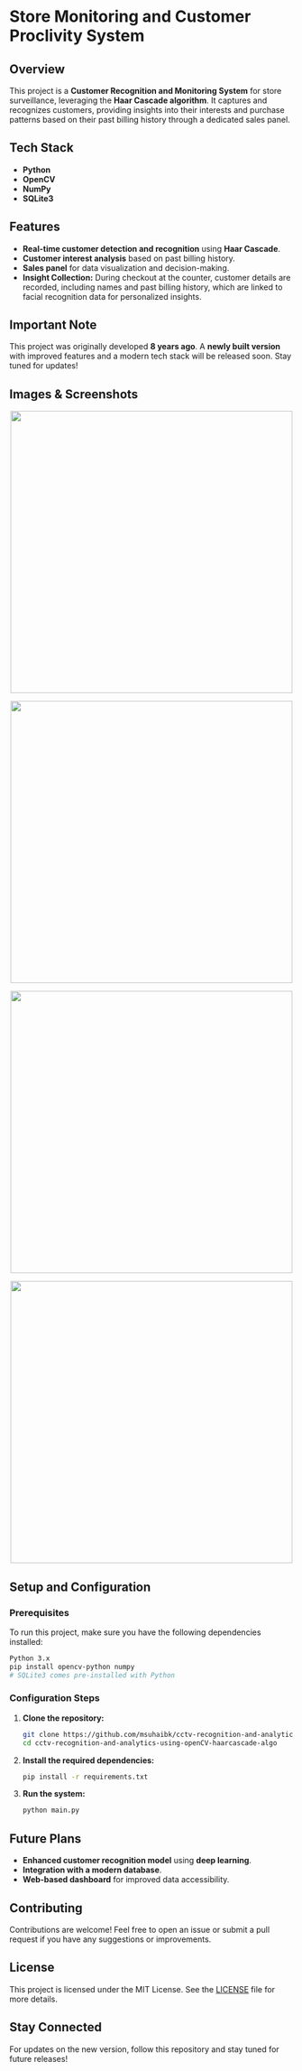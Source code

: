 # Store Monitoring and Customer Proclivity System

## Overview
This project is a **Customer Recognition and Monitoring System** for store surveillance, leveraging the **Haar Cascade algorithm**. It captures and recognizes customers, providing insights into their interests and purchase patterns based on their past billing history through a dedicated sales panel.

## Tech Stack
- **Python**
- **OpenCV**
- **NumPy**
- **SQLite3**

## Features
- **Real-time customer detection and recognition** using **Haar Cascade**.
- **Customer interest analysis** based on past billing history.
- **Sales panel** for data visualization and decision-making.
- **Insight Collection:** During checkout at the counter, customer details are recorded, including names and past billing history, which are linked to facial recognition data for personalized insights.

## Important Note
This project was originally developed **8 years ago**. A **newly built version** with improved features and a modern tech stack will be released soon. Stay tuned for updates!

## Images & Screenshots
<p align="center">
  <img src="https://pro-vigil.com/wp-content/uploads/2022/11/Monitor-Customer-Behaviors-CCTV-1024x679.jpg" width="500">
</p>

<p align="center">
  <img src="https://i.ibb.co/1GqBR4t1/Screenshot-2025-01-29-at-10-17-46-PM.png" width="500">
</p>

<p align="center">
  <img src="https://i.ibb.co/7d9N5rPZ/Screenshot-2025-01-29-at-10-17-29-PM.png" width="500">
</p>

<p align="center">
  <img src="https://i.ibb.co/xqbztZTr/Screenshot-2025-01-29-at-10-16-52-PM.png" width="500">
</p>


## Setup and Configuration
### Prerequisites
To run this project, make sure you have the following dependencies installed:
```bash
Python 3.x
pip install opencv-python numpy
# SQLite3 comes pre-installed with Python
```

### Configuration Steps
1. **Clone the repository:**
   ```bash
   git clone https://github.com/msuhaibk/cctv-recognition-and-analytics-using-openCV-haarcascade-algo.git
   cd cctv-recognition-and-analytics-using-openCV-haarcascade-algo
   ```
2. **Install the required dependencies:**
   ```bash
   pip install -r requirements.txt
   ```
3. **Run the system:**
   ```bash
   python main.py
   ```

## Future Plans
- **Enhanced customer recognition model** using **deep learning**.
- **Integration with a modern database**.
- **Web-based dashboard** for improved data accessibility.

## Contributing
Contributions are welcome! Feel free to open an issue or submit a pull request if you have any suggestions or improvements.

## License
This project is licensed under the MIT License. See the [LICENSE](LICENSE) file for more details.

## Stay Connected
For updates on the new version, follow this repository and stay tuned for future releases!

